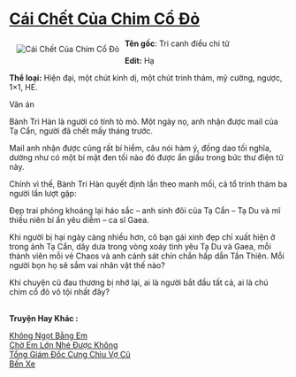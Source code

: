 <a href="https://utruyen.com/cai-chet-cua-chim-co-do/24926/" title="Cái Chết Của Chim Cổ Đỏ"><h1>Cái Chết Của Chim Cổ Đỏ</h1></a><div style="display:table"><img align="right" style="float: left; padding: 10px;" src="https://utruyen.com/images/story/200x260/cai-chet-cua-chim-co-do.jpg" alt="Cái Chết Của Chim Cổ Đỏ"><b>Tên gốc</b>: Tri canh điểu chi tử<p></p><b>Edit:</b> Hạ<p></p><b>Thể loại:</b> Hiện đại, một chút kinh dị, một chút trinh thám, mỹ cường, ngược, 1×1, HE.<p></p>Văn án<p></p>Bành Tri Hàn là người có tính tò mò. Một ngày nọ, anh nhận được mail của Tạ Cẩn, người đã chết mấy tháng trước.<p></p>Mail anh nhận được cũng rất bí hiểm, câu nói hàm ý, đồng dao tối nghĩa, dường như có một bí mật đen tối nào đó được ẩn giấu trong bức thư điện tử này.<p></p>Chính vì thế, Bành Tri Hàn quyết định lần theo manh mối, cả tổ trinh thám ba người lần lượt gặp:<p></p>Đẹp trai phóng khoáng lại háo sắc – anh sinh đôi của Tạ Cẩn – Tạ Du và mĩ thiếu niên bí ẩn yêu diễm – ca sĩ Gaea.<p></p>Khi người bị hại ngày càng nhiều hơn, cô bạn gái xinh đẹp chỉ xuất hiện ở trong ảnh Tạ Cẩn, dây dưa trong vòng xoáy tình yêu Tạ Du và Gaea, mỗi thành viên mỗi vẻ Chaos và anh cảnh sát chín chắn hấp dẫn Tần Thiên. Mỗi người bọn họ sẽ sắm vai nhân vật thế nào?<p></p>Khi chuyện cũ đau thương bị nhớ lại, ai là người bắt đầu tất cả, ai là chú chim cổ đỏ vô tội nhất đây?</div><p><br><b>Truyện Hay Khác :</b></p><a href="https://utruyen.com/khong-ngot-bang-em/24912/" alt="Không Ngọt Bằng Em">Không Ngọt Bằng Em</a><br/><a href="https://github.com/quanluxury/truyenhot/tree/master/truyenhay/3961/" alt="Chờ Em Lớn Nhé Được Không">Chờ Em Lớn Nhé Được Không</a><br/><a href="https://www.wattpad.com/story/199213335-t%E1%BB%95ng-gi%C3%A1m-%C4%91%E1%BB%91c-c%C6%B0ng-ch%C3%ACu-v%E1%BB%A3-c%C5%A9" alt="Tổng Giám Đốc Cưng Chìu Vợ Cũ">Tổng Giám Đốc Cưng Chìu Vợ Cũ</a><br/><a href="https://truyenhot2020.wordpress.com/2019/12/11/ben-xe/" alt="Bến Xe">Bến Xe</a><br/>